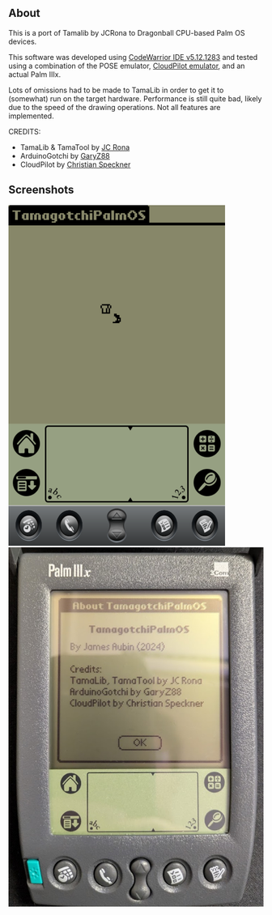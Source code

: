 ## About
This is a port of Tamalib by JCRona to Dragonball CPU-based Palm OS devices.

This software was developed using [CodeWarrior IDE v5.12.1283](https://palmdb.net/app/codewarrior) and tested using a combination of the POSE emulator, [CloudPilot emulator](https://cloudpilot-emu.github.io/), and an actual Palm IIIx.

Lots of omissions had to be made to TamaLib in order to get it to (somewhat) run on the target hardware.
Performance is still quite bad, likely due to the speed of the drawing operations.
Not all features are implemented.

CREDITS:
- TamaLib & TamaTool by [JC Rona](https://github.com/jcrona)
- ArduinoGotchi by [GaryZ88](https://github.com/GaryZ88/ArduinoGotchi)
- CloudPilot by [Christian Speckner](https://github.com/cloudpilot-emu/cloudpilot-emu)

## Screenshots
![CloudPilot emulator session](img/screenshot-food.png)
![About screen on Palm IIIx](img/iiix-about.png)
